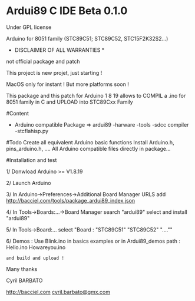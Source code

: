 # Ardui89 C IDE Beta 0.1.0
Under GPL license

Arduino for 8051 family (STC89C51; STC89C52, STC15F2K32S2...)

* DISCLAIMER OF ALL WARRANTIES *

not official package and patch

This project is new projet, just starting !

MacOS only for instant ! But more platforms soon !

This package and this patch for Arduino 1 8 19 allows to COMPIL a .ino for 8051 family in C and UPLOAD into STC89Cxx Family

#Content

* Arduino compatible Package => ardui89   -harware
                                        -tools      -sdcc compiler
                                                    -stcflahisp.py

#Todo
Create all equivalent Arduino basic functions
Install Arduino.h, pins_arduino.h, .... All Arduino compatible files directly in package...

#Installation and test

1/ Donwload Arduino >= V1.8.19 

2/ Launch Arduino

3/ In Arduino->Preferences->Additional Board Manager URLS
    add http://bacciel.com/tools/package_ardui89_index.json
    
4/ In Tools->Boards:...->Board Manager
    search "ardui89"
    select and install "ardui89"
    
5/ In Tools->Board:...
    select "Board : "STC89C51" "STC89C52" "....""
    
6/ Demos :
    Use Blink.ino in basics examples or in Ardui89_demos path :
    Hello.ino
    Howareyou.ino
    
    and build and upload !

Many thanks

Cyril BARBATO

http://bacciel.com
cyril.barbato@gmx.com

